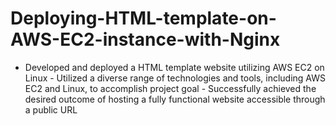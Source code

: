 # Deploying-HTML-template-on-AWS-EC2-instance-with-Nginx
- Developed and deployed a  HTML template website utilizing AWS EC2 on Linux - Utilized a diverse range of technologies and tools, including AWS EC2 and Linux, to accomplish  project goal - Successfully achieved the desired outcome of hosting a fully functional website accessible through  a public URL    
